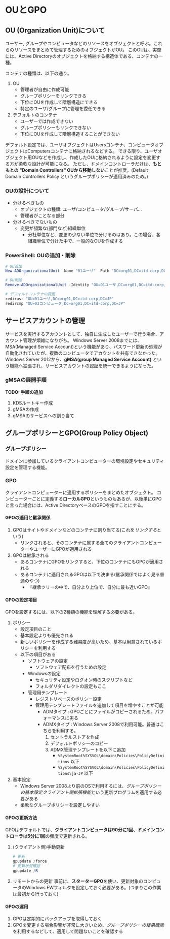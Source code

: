 # OUとGPO
## OU (Organization Unit)について
ユーザー, グループやコンピュータなどのリソースをオブジェクトと呼ぶ。これらのリソースをまとめて管理するためのオブジェクトがOU。
このOUは、実際には、Active Directoryのオブジェクトを格納する構造体である、コンテナの一種。

コンテナの種類は、以下の通り。
1. OU
    - 管理者が自由に作成可能
    - グループポリシーをリンクできる
    - 下位にOUを作成して階層構造にできる
    - 特定のユーザ/グループに管理を委任できる
2. デフォルトのコンテナ
    - ユーザーでは作成できない
    - グループポリシーもリンクできない
    - 下位にOUを作成して階層構造することができない

デフォルト設定では、ユーザオブジェクトはUsersコンテナ、コンピュータオブジェクトはComputersコンテナに格納されるなどする。
できる限り、ユーザオブジェクト用OUなどを作成し、作成したOUに格納されるように設定を変更する方が柔軟な設計が可能になる。
ただし、ドメインコントローラだけは、**もともとの "Domain Controllers" OUから移動しない**ことが推奨。(Default Domain Controllers Policy というグループポリシーが適用済みのため。)

### OUの設計について
- 分けるべきもの
    - オブジェクトの種類: ユーザ/コンピュータ/グループ/サーバ...
    - 管理者がことなる部分
- 分けるべきでないもの
    - 変更が頻繁な(部門など)組織単位
        - 分社単位など、変更の少ない単位で分けるのはあり。この場合、各組織単位で分けた中で、一般的なOUを作成する

### PowerShell: OUの追加・削除

```Powershell
# OU追加
New-ADOrganizationalUnit -Name "01ユーザ" -Path "DC=org01,DC=itd-corp,DC=JP"

# OU削除
Remove-ADOrganizationalUnit -Identity "OU=01ユーザ,DC=org01,DC=itd-corp,DC=JP" -Confirm:$false

# デフォルトコンテナの変更
redirusr "OU=01ユーザ,DC=org01,DC=itd-corp,DC=JP"
redircmp "OU=03コンピュータ,DC=org01,DC=itd-corp,DC=JP"
```

## サービスアカウントの管理
サービスを実行するアカウントとして、独自に生成したユーザーで行う場合、アカウント管理が煩雑になりがち。
Windows Server 2008までには、MSA(Managed Service Account)という機能があり、パスワード更新の処理が自動化されていたが、複数のコンピュータでアカウントを共有できなかった。
Windows Server 2012から、**gMSA(group Managed Service Account)** という機能へ拡張され、サービスアカウントの認証を統一できるようになった。

### gMSAの展開手順

**TODO: 手順の追加**
1. KDSルートキー作成
2. gMSAの作成
3. gMSAのサービスへの割り当て

## グループポリシーとGPO(Group Policy Object)
### グループポリシー
ドメインに参加しているクライアントコンピューターの環境設定やセキュリティ設定を管理する機能。
### GPO
クライアントコンピューターに適用するポリシーをまとめたオブジェクト。
コンピューターごとに定義する**ローカルGPO**というものもあるが、以後単にGPOと言った場合には、Active DirectoryベースのGPOを指すことにする。

#### GPOの適用と継承関係
1. GPOはサイトやドメインなどのコンテナに割り当てる(これを*リンクする*という)
      - リンクされると、そのコンテナに属する全てのクライアントコンピューターやユーザーにGPOが適用される
2. GPOは継承される
      - あるコンテナにGPOをリンクすると、下位のコンテナにもGPOが適用される
      - あるコンテナに適用されるGPOは以下で決まる(継承関係ではよく見る普通のやつ)
          - 『継承ツリーの中で、自分より上位で、自分に最も近いGPO』

#### GPOの設定項目
GPOを設定するには、以下の2種類の機能を理解する必要がある。

1. ポリシー
    - 設定項目のこと
    - 基本設定よりも優先される
    - 新しいポリシーを作成する難易度が高いため、基本は用意されているポリシーを利用する
    - 以下の項目がある
        - ソフトウェアの設定
            - ソフトウェア配布を行うための設定
        - Windowsの設定
            - セキュリティ設定やログオン時のスクリプトなど
            - フォルダリダイレクトの設定もここ
        - 管理用テンプレート
            - レジストリベースのポリシー設定
            - 管理用テンプレートファイルを追加して項目を増やすことが可能
                - ADMタイプ  : GPOごとにファイルがコピーされるため、パフォーマンスに劣る
                - ADMXタイプ : Windows Server 2008で利用可能。普通はこちらを利用する。
                    1. セントラルストアを作成
                    2. デフォルトポリシーのコピー
                    3. ADMX管理テンプレートを以下に追加
                        - `%SystemRoot%SYSVOL\domain\Policies\PolicyDefinitions` 以下
                        - `%SystemRoot%SYSVOL\domain\Policies\PolicyDefinitions\ja-JP` 以下
2. 基本設定
    - Windows Server 2008より前のOSで利用するには、*グループポリシーの基本設定クライアント側拡張機能*という更新プログラムを適用する必要がある
    - 柔軟なグループポリシーを設定しやすい

#### GPOの更新方法
GPOはデフォルトでは、**クライアントコンピュータは90分に1回、ドメインコントローラは5分に1回**の頻度で更新される。
1. (クライアント側)手動更新
    ```PowerShell
    # 更新
    gpupdate /force
    # 更新状況確認
    gpupdate /R
    ```
2. リモートからの更新
    事前に、**スターターGPO**を使い、更新対象のコンピュータのWindows FWフィルタを設定しておく必要がある。(つまりこの作業は最初から行っておく)

#### GPOの運用
1. GPOは定期的にバックアップを取得しておく
2. GPOを変更する場合影響が非常に大きいため、*グループポリシーの結果機能*を利用するなどして、適用して問題ないことを確認する


